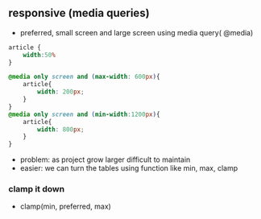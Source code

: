 


## responsive (media queries)

- preferred, small screen and large screen using media query( @media)

```css
article {
    width:50%
}

@media only screen and (max-width: 600px){
    article{
        width: 200px;
    }
}
@media only screen and (min-width:1200px){
    article{
        width: 800px;
    }
}
```
- problem: as project grow larger difficult to maintain 
- easier: we can turn the tables using function like min, max, clamp
  
### clamp it down

- clamp(min, preferred, max)


